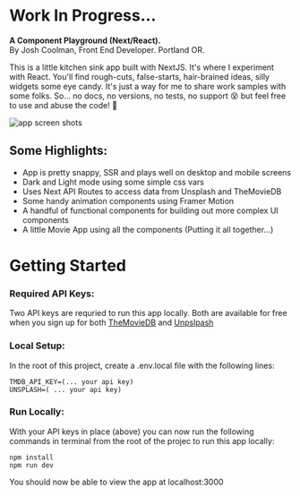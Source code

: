 # **Work In Progress...**  

**A Component Playground (Next/React).**  
By Josh Coolman, Front End Developer. Portland OR.

 This is a little kitchen sink app built with NextJS. It's where I experiment with React. You'll find rough-cuts, false-starts, hair-brained ideas, silly widgets some eye candy. It's just a way for me to share work samples with some folks. So... no docs, no versions, no tests, no support :dizzy_face: but feel free to use and abuse the code! :rocket:

![app screen shots](https://firebasestorage.googleapis.com/v0/b/images-aae96.appspot.com/o/WorkInProgress.jpg?alt=media&token=c82ab6eb-287a-4d09-a9dc-245d54547321)

## Some Highlights:
- App is pretty snappy, SSR and plays well on desktop and mobile screens
- Dark and Light mode using some simple css vars
- Uses Next API Routes to access data from Unsplash and TheMovieDB
- Some handy animation components using Framer Motion
- A handful of functional components for building out more complex UI components
- A little Movie App using all the components (Putting it all together...)


# Getting Started
### Required API Keys:
Two API keys are requried to run this app locally. Both are available for free when you sign up for both [TheMovieDB](https://www.themoviedb.org/) and [Unpslpash](https://unsplash.com/)

### Local Setup:

In the root of this project, create a .env.local file with the following lines:
```
TMDB_API_KEY=(... your api key)
UNSPLASH=( ... your api key)
```

### Run Locally:
With your API keys in place (above) you can now run the following commands in terminal from the root of the projec to run this app locally:
```
npm install
npm run dev
```

You should now be able to view the app at localhost:3000



